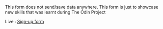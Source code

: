 This form does not send/save data anywhere. This form is just to showcase new skills that was learnt during The Odin Project

Live : [Sign-up form](https://sujith2903.github.io/Sign-up-form/)
